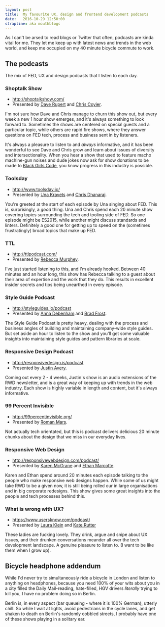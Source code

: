 ```yaml
---
layout: post
title:  My favourite UX, design and frontend development podcasts
date:   2016-10-29 12:50:00
strapline: aka mouthblogs
---
```


As I can't be arsed to read blogs or Twitter that often, podcasts are kinda vital for me. They let me keep up with latest news and trends in the web world, and keep me occupied on my 40 minute bicycle commute to work.

## The podcasts

The mix of FED, UX and design podcasts that I listen to each day.

### Shoptalk Show
- <http://shoptalkshow.com/>
- Presented by [Dave Rupert](https://twitter.com/davatron5000) and [Chris Coyier](https://twitter.com/chriscoyier).

I'm not sure how Dave and Chris manage to churn this show out, but every week a new 1 hour show emerges, and it's always something to look forward to. Sometimes the shows are centered on special guests and a particular topic, while others are rapid fire shows, where they answer questions on FED tech, process and business sent in by listeners.

It's always a pleasure to listen to and _always_ informative, and it has been wonderful to see Dave and Chris grow and learn about issues of diversity and intersectionality. When you hear a show that used to feature macho machine-gun noises and dude jokes now ask for show donations to be made to [Black Girls Code](http://www.blackgirlscode.com/), you know progress in this industry is possible.

### Toolsday
- <http://www.toolsday.io/>
- Presented by [Una Kravets](https://twitter.com/Una) and [Chris Dhanaraj](https://twitter.com/chrisdhanaraj).

You're greeted at the start of each episode by Una singing about FED. This is, surprisingly, a _good_ thing. Una and Chris spend each 20 minute show covering topics surrounding the tech and tooling side of FED. So one episode might be ES2015, while another might discuss standards and linters. Definitely a good one for getting up to speed on the (sometimes frustratingly) broad topics that make up FED.

### TTL
- <http://ttlpodcast.com/>
- Presented by [Rebecca Murphey](https://twitter.com/rmurphey).

I've just started listening to this, and I'm already hooked. Between 40 minutes and an hour long, this show has Rebecca talking to a guest about their area of expertise and the work that they do. This results in excellent insider secrets and tips being unearthed in every episode.

### Style Guide Podcast
- <http://styleguides.io/podcast>
- Presented by [Anna Debenham](https://twitter.com/anna_debenham) and [Brad Frost](https://twitter.com/brad_frost).

The Style Guide Podcast is pretty heavy, dealing with the process and business angles of building and maintaining company-wide style guides. But set aside an hour to listen to the show and you'll get some valuable insights into maintaining style guides and pattern libraries at scale.

### Responsive Design Podcast
- <http://responsivedesign.is/podcast>
- Presented by [Justin Avery](https://twitter.com/justinavery).

Coming out every 2 - 4 weeks, Justin's show is an audio extensions of the RWD newsletter, and is a great way of keeping up with trends in the web industry. Each show is highly variable in length and content, but it's always informative.

### 99 Percent Invisible
- <http://99percentinvisible.org/>
- Presented by [Roman Mars](https://twitter.com/romanmars).

Not actually tech orientated, but this is podcast delivers delicious 20 minute chunks about the design that we miss in our everyday lives.

### Responsive Web Design
- <http://responsivewebdesign.com/podcast/>
- Presented by [Karen McGrane](https://twitter.com/karenmcgrane) and [Ethan Marcotte](https://twitter.com/beep).

Karen and Ethan spend around 20 minutes each episode talking to the people who make responsive web designs happen. While some of us might take RWD to be a given now, it is still being rolled our in large organisations and in big corporate redesigns. This show gives some great insights into the people and tech processes behind this.

### What is wrong with UX?
- <https://www.usersknow.com/podcast/>
- Presented by [Laura Klein](https://twitter.com/lauraklein) and [Kate Rutter](https://twitter.com/katerutter)

These ladies are fucking lovely. They drink, argue and snipe about UX issues, and their drunken conversations meander all over the tech development landscape. A genuine pleasure to listen to. (I want to be like them when I grow up).

## Bicycle headphone addendum

While I'd never try to simultaneously ride a bicycle in London and listen to anything on headphones, because you need 100% of your wits about you in a city filled the Daily Mail-reading, hate-filled, HGV drivers *literally* trying to kill you, I have no problem doing so in Berlin.

Berlin is, in every aspect (bar queueing - where it is 100% German), utterly chill. So while I wait at lights, avoid pedestrians in the cycle lanes, and get shaken to death on Berlin's randomly cobbled streets, I probably have one of these shows playing in a solitary ear.
